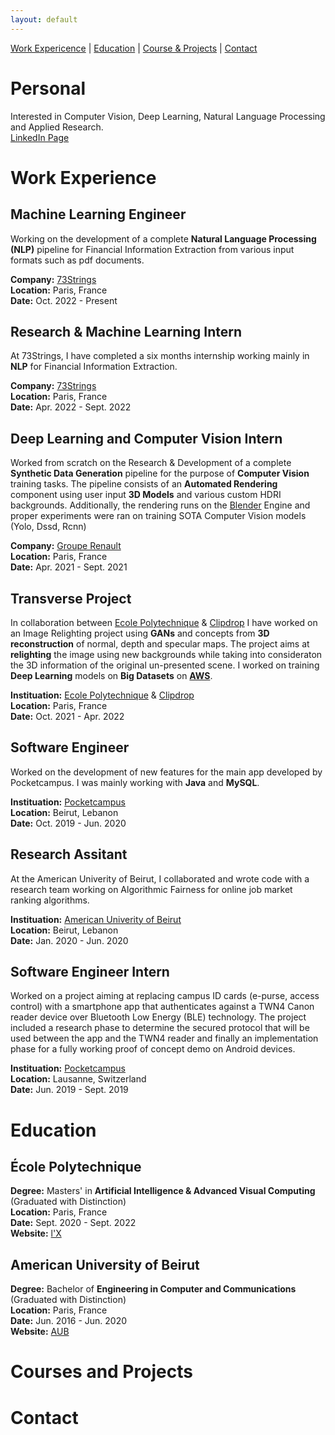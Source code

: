 ```yaml
---
layout: default
---
```


<!-- Text can be **bold**, _italic_, or ~~strikethrough~~. -->

<!-- [Linkedin Page](https://www.linkedin.com/in/ayham-olleik-9aaa97188/). -->

[Work Expericence](#work-experience) | [Education](#education) | [Course & Projects](#courses-and-projects) | [Contact](#contact)

# Personal
Interested in Computer Vision, Deep Learning, Natural Language Processing and Applied Research.\
[LinkedIn Page](https://www.linkedin.com/in/ayham-olleik-9aaa97188/)

# Work Experience

## Machine Learning Engineer
Working on the development of a complete **Natural Language Processing (NLP)** pipeline for Financial Information Extraction from various input formats such as pdf documents.

**Company:** [73Strings](https://www.73strings.com/)\
**Location:** Paris, France\
**Date:** Oct. 2022 - Present

## Research & Machine Learning Intern
At 73Strings, I have completed a six months internship working mainly in **NLP** for Financial Information Extraction.

**Company:** [73Strings](https://www.73strings.com/)\
**Location:** Paris, France\
**Date:** Apr. 2022 - Sept. 2022
<!-- ![73Strings](assets/images/73strings.jpeg) -->

## Deep Learning and Computer Vision Intern
Worked from scratch on the Research & Development of a complete **Synthetic Data Generation** pipeline for the purpose of **Computer Vision** training tasks. The pipeline consists of an **Automated Rendering** component using user input **3D Models** and various custom HDRI backgrounds. Additionally, the rendering runs on the [Blender](https://www.blender.org/) Engine and proper experiments were ran on training SOTA Computer Vision models (Yolo, Dssd, Rcnn)

**Company:** [Groupe Renault](https://www.renaultgroup.com/)\
**Location:** Paris, France\
**Date:** Apr. 2021 - Sept. 2021

## Transverse Project
In collaboration between [Ecole Polytechnique](https://www.polytechnique.edu/) & [Clipdrop](https://clipdrop.co/) I have worked on an Image Relighting project using **GANs** and concepts from **3D reconstruction** of normal, depth and specular maps. The project aims at **relighting** the image using new backgrounds while taking into consideraton the 3D information of the original un-presented scene. I worked on training **Deep Learning** models on **Big Datasets** on **[AWS](https://aws.amazon.com/)**.

**Instituation:** [Ecole Polytechnique](https://www.polytechnique.edu/) & [Clipdrop](https://clipdrop.co/)\
**Location:** Paris, France\
**Date:** Oct. 2021 - Apr. 2022

## Software Engineer
Worked on the development of new features for the main app developed by Pocketcampus. I was mainly working with **Java** and **MySQL**.

**Instituation:** [Pocketcampus](https://pocketcampus.org/v2/home-en)\
**Location:** Beirut, Lebanon\
**Date:** Oct. 2019 - Jun. 2020

## Research Assitant
At the American Univerity of Beirut, I collaborated and wrote code with a research team working on Algorithmic Fairness for online job market ranking algorithms.

**Instituation:** [American Univerity of Beirut](https://www.aub.edu/)\
**Location:** Beirut, Lebanon\
**Date:** Jan. 2020 - Jun. 2020


## Software Engineer Intern
Worked on a project aiming at replacing campus ID cards (e-purse, access control) with a smartphone app that authenticates against a TWN4 Canon reader device over Bluetooth Low Energy (BLE) technology. The project included a research phase to determine the secured protocol that will be used between the app and the TWN4 reader and finally an implementation phase for a fully working proof of concept demo on Android devices.

**Instituation:** [Pocketcampus](https://pocketcampus.org/v2/home-en)\
**Location:** Lausanne, Switzerland\
**Date:** Jun. 2019 - Sept. 2019

# Education

## École Polytechnique
**Degree:** Masters' in **Artificial Intelligence & Advanced Visual Computing** (Graduated with Distinction)\
**Location:** Paris, France\
**Date:** Sept. 2020 - Sept. 2022\
**Website:** [l'X](https://www.polytechnique.edu/)

## American University of Beirut
**Degree:** Bachelor of **Engineering in Computer and Communications** (Graduated with Distinction)\
**Location:** Paris, France\
**Date:** Jun. 2016 - Jun. 2020\
**Website:** [AUB](https://www.aub.edu/)

# Courses and Projects

# Contact